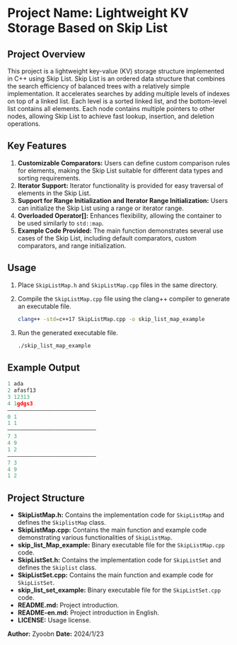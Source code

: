 # Project Name: Lightweight KV Storage Based on Skip List

## Project Overview

This project is a lightweight key-value (KV) storage structure implemented in C++ using Skip List. Skip List is an ordered data structure that combines the search efficiency of balanced trees with a relatively simple implementation. It accelerates searches by adding multiple levels of indexes on top of a linked list. Each level is a sorted linked list, and the bottom-level list contains all elements. Each node contains multiple pointers to other nodes, allowing Skip List to achieve fast lookup, insertion, and deletion operations.

## Key Features

1. **Customizable Comparators:** Users can define custom comparison rules for elements, making the Skip List suitable for different data types and sorting requirements.
2. **Iterator Support:** Iterator functionality is provided for easy traversal of elements in the Skip List.
3. **Support for Range Initialization and Iterator Range Initialization:** Users can initialize the Skip List using a range or iterator range.
4. **Overloaded Operator[]:** Enhances flexibility, allowing the container to be used similarly to `std::map`.
5. **Example Code Provided:** The main function demonstrates several use cases of the Skip List, including default comparators, custom comparators, and range initialization.

## Usage

1. Place `SkipListMap.h` and `SkipListMap.cpp` files in the same directory.

2. Compile the `SkipListMap.cpp` file using the clang++ compiler to generate an executable file.

    ```bash
    clang++ -std=c++17 SkipListMap.cpp -o skip_list_map_example
    ```

3. Run the generated executable file.

    ```bash
    ./skip_list_map_example
    ```

## Example Output

```cpp
1 ada
2 afasf13
3 12313
4 1gdgs3
————————————————————————————
0 1
1 1
————————————————————————————
7 3
4 9
1 2
————————————————————————————
7 3
4 9
1 2
```
## Project Structure

-   **SkipListMap.h:** Contains the implementation code for `SkipListMap` and defines the `SkiplistMap` class.
-   **SkipListMap.cpp:** Contains the main function and example code demonstrating various functionalities of `SkipListMap`.
-   **skip_list_Map_example:** Binary executable file for the `SkipListMap.cpp` code.
-   **SkipListSet.h:** Contains the implementation code for `SkipListSet` and defines the `Skiplist` class.
-   **SkipListSet.cpp:** Contains the main function and example code for `SkipListSet`.
-   **skip_list_set_example:** Binary executable file for the `SkipListSet.cpp` code.
-   **README.md:** Project introduction.
-   **README-en.md:** Project introduction in English.
-   **LICENSE:** Usage license.

**Author:** Zyoobn **Date:** 2024/1/23
